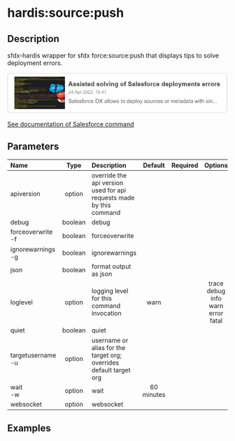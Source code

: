 <!-- This file has been generated with command 'sfdx hardis:doc:plugin:generate'. Please do not update it manually or it may be overwritten -->
# hardis:source:push

## Description

sfdx-hardis wrapper for sfdx force:source:push that displays tips to solve deployment errors.

[![Assisted solving of Salesforce deployments errors](https://github.com/hardisgroupcom/sfdx-hardis/raw/main/docs/assets/images/article-deployment-errors.jpg)](https://nicolas.vuillamy.fr/assisted-solving-of-salesforce-deployments-errors-47f3666a9ed0)

[See documentation of Salesforce command](https://developer.salesforce.com/docs/atlas.en-us.sfdx_cli_reference.meta/sfdx_cli_reference/cli_reference_force_source.htm#cli_reference_force_source_push)


## Parameters

| Name                  |  Type   | Description                                                         |  Default   | Required |                        Options                        |
|:----------------------|:-------:|:--------------------------------------------------------------------|:----------:|:--------:|:-----------------------------------------------------:|
| apiversion            | option  | override the api version used for api requests made by this command |            |          |                                                       |
| debug                 | boolean | debug                                                               |            |          |                                                       |
| forceoverwrite<br/>-f | boolean | forceoverwrite                                                      |            |          |                                                       |
| ignorewarnings<br/>-g | boolean | ignorewarnings                                                      |            |          |                                                       |
| json                  | boolean | format output as json                                               |            |          |                                                       |
| loglevel              | option  | logging level for this command invocation                           |    warn    |          | trace<br/>debug<br/>info<br/>warn<br/>error<br/>fatal |
| quiet                 | boolean | quiet                                                               |            |          |                                                       |
| targetusername<br/>-u | option  | username or alias for the target org; overrides default target org  |            |          |                                                       |
| wait<br/>-w           | option  | wait                                                                | 60 minutes |          |                                                       |
| websocket             | option  | websocket                                                           |            |          |                                                       |

## Examples


